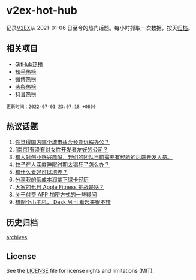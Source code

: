 # v2ex-hot-hub

 记录[V2EX](https://www.v2ex.com/)从 2021-01-06 日至今的热门话题。每小时抓取一次数据，按天[归档](archives)。
 
 ## 相关项目

- [GitHub热榜](https://github.com/snaildev/github-hot-hub)
- [知乎热榜](https://github.com/snaildev/zhihu-hot-hub)
- [微博热榜](https://github.com/snaildev/weibo-hot-hub)
- [头条热榜](https://github.com/snaildev/toutiao-hot-hub)
- [抖音热榜](https://github.com/snaildev/douyin-hot-hub)


 `更新时间：2022-07-01 23:07:18 +0800`

## 热议话题

1. [你觉得国内哪个城市适合长期远程办公？](https://www.v2ex.com/t/863366)
1. [[南京]有没有对女性开发者友好的公司？](https://www.v2ex.com/t/863380)
1. [有人对创业感兴趣吗，我们的团队目前需要有经验的后端开发人员。](https://www.v2ex.com/t/863374)
1. [蚊子在人深度睡眠时期太猖狂了怎么办？](https://www.v2ex.com/t/863357)
1. [有什么爱好可以培养？](https://www.v2ex.com/t/863336)
1. [分享我的低成本润拿下绿卡经历](https://www.v2ex.com/t/863413)
1. [大家的七月 Apple Fitness 挑战是啥？](https://www.v2ex.com/t/863358)
1. [关于付费 APP 加密方式的一些疑问](https://www.v2ex.com/t/863351)
1. [想配个小主机， Desk Mini 看起来很不错](https://www.v2ex.com/t/863354)

## 历史归档

[archives](archives)

## License

See the [LICENSE](LICENSE) file for license rights and limitations (MIT).
